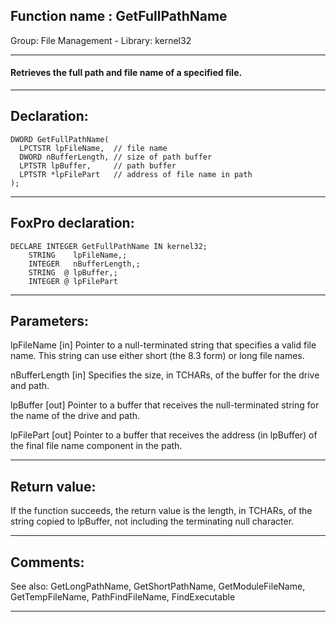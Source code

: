 
## Function name : GetFullPathName
Group: File Management - Library: kernel32    
***  


#### Retrieves the full path and file name of a specified file.

***  


## Declaration:
```foxpro  
DWORD GetFullPathName(
  LPCTSTR lpFileName,  // file name
  DWORD nBufferLength, // size of path buffer
  LPTSTR lpBuffer,     // path buffer
  LPTSTR *lpFilePart   // address of file name in path
);  
```  
***  


## FoxPro declaration:
```foxpro  
DECLARE INTEGER GetFullPathName IN kernel32;
	STRING    lpFileName,;
	INTEGER   nBufferLength,;
	STRING  @ lpBuffer,;
	INTEGER @ lpFilePart  
```  
***  


## Parameters:
lpFileName 
[in] Pointer to a null-terminated string that specifies a valid file name. This string can use either short (the 8.3 form) or long file names. 

nBufferLength 
[in] Specifies the size, in TCHARs, of the buffer for the drive and path. 

lpBuffer 
[out] Pointer to a buffer that receives the null-terminated string for the name of the drive and path. 

lpFilePart 
[out] Pointer to a buffer that receives the address (in lpBuffer) of the final file name component in the path. 
  
***  


## Return value:
If the function succeeds, the return value is the length, in TCHARs, of the string copied to lpBuffer, not including the terminating null character.  
***  


## Comments:
See also: GetLongPathName, GetShortPathName, GetModuleFileName, GetTempFileName, PathFindFileName, FindExecutable   
  
***  


